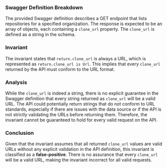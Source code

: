 ### Swagger Definition Breakdown
The provided Swagger definition describes a GET endpoint that lists repositories for a specified organization. The response is expected to be an array of objects, each containing a `clone_url` property. The `clone_url` is defined as a string in the schema.

### Invariant
The invariant states that `return.clone_url` is always a URL, which is represented as `return.clone_url is Url`. This implies that every `clone_url` returned by the API must conform to the URL format.

### Analysis
While the `clone_url` is indeed a string, there is no explicit guarantee in the Swagger definition that every string returned as `clone_url` will be a valid URL. The API could potentially return strings that do not conform to URL standards, especially if there are issues with the data source or if the API is not strictly validating the URLs before returning them. Therefore, the invariant cannot be guaranteed to hold for every valid request on the API.

### Conclusion
Given that the invariant assumes that all returned `clone_url` values are valid URLs without any explicit validation in the API definition, this invariant is classified as a **false-positive**. There is no assurance that every `clone_url` will be a valid URL, making the invariant incorrect for all valid requests.
